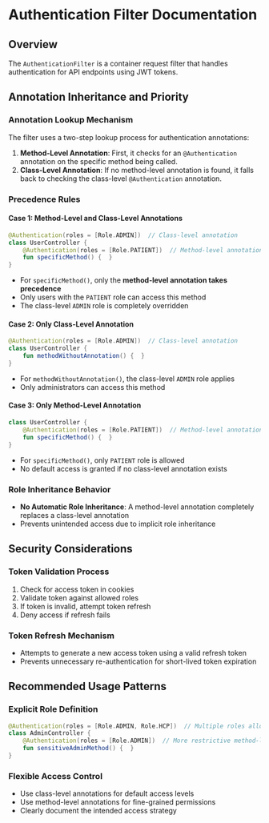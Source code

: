 # Authentication Filter Documentation

## Overview
The `AuthenticationFilter` is a container request filter that handles authentication for API endpoints using JWT tokens.

## Annotation Inheritance and Priority

### Annotation Lookup Mechanism
The filter uses a two-step lookup process for authentication annotations:
1. **Method-Level Annotation**: First, it checks for an `@Authentication` annotation on the specific method being called.
2. **Class-Level Annotation**: If no method-level annotation is found, it falls back to checking the class-level `@Authentication` annotation.

### Precedence Rules

#### Case 1: Method-Level and Class-Level Annotations
```kotlin
@Authentication(roles = [Role.ADMIN])  // Class-level annotation
class UserController {
    @Authentication(roles = [Role.PATIENT])  // Method-level annotation
    fun specificMethod() {  }
}
```
- For `specificMethod()`, only the **method-level annotation takes precedence**
- Only users with the `PATIENT` role can access this method
- The class-level `ADMIN` role is completely overridden

#### Case 2: Only Class-Level Annotation
```kotlin
@Authentication(roles = [Role.ADMIN])  // Class-level annotation
class UserController {
    fun methodWithoutAnnotation() {  }
}
```
- For `methodWithoutAnnotation()`, the class-level `ADMIN` role applies
- Only administrators can access this method

#### Case 3: Only Method-Level Annotation
```kotlin
class UserController {
    @Authentication(roles = [Role.PATIENT])  // Method-level annotation
    fun specificMethod() {  }
}
```
- For `specificMethod()`, only `PATIENT` role is allowed
- No default access is granted if no class-level annotation exists

### Role Inheritance Behavior
- **No Automatic Role Inheritance**: A method-level annotation completely replaces a class-level annotation
- Prevents unintended access due to implicit role inheritance

## Security Considerations

### Token Validation Process
1. Check for access token in cookies
2. Validate token against allowed roles
3. If token is invalid, attempt token refresh
4. Deny access if refresh fails

### Token Refresh Mechanism
- Attempts to generate a new access token using a valid refresh token
- Prevents unnecessary re-authentication for short-lived token expiration

## Recommended Usage Patterns

### Explicit Role Definition
```kotlin
@Authentication(roles = [Role.ADMIN, Role.HCP])  // Multiple roles allowed
class AdminController {
    @Authentication(roles = [Role.ADMIN])  // More restrictive method-level
    fun sensitiveAdminMethod() {  }
}
```

### Flexible Access Control
- Use class-level annotations for default access levels
- Use method-level annotations for fine-grained permissions
- Clearly document the intended access strategy
